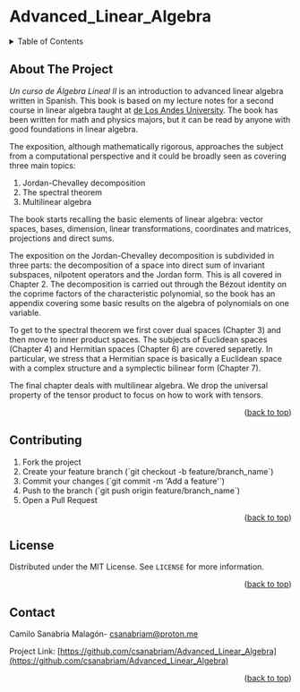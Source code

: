 # Advanced_Linear_Algebra
<!-- TABLE OF CONTENTS -->
<details>
  <summary>Table of Contents</summary>
  <ol>
    <li>
      <a href="#about-the-project">About The Project</a>
    </li>
    <li><a href="#contributing">Contributing</a></li>
    <li><a href="#license">License</a></li>
    <li><a href="#contact">Contact</a></li>
  </ol>
</details>

<!-- ABOUT THE PROJECT -->
## About The Project

<em>Un curso de Álgebra Lineal II</em> is an introduction to advanced linear algebra written in Spanish. This book is based on my lecture notes for a second course in linear algebra taught at <a href="http://math.uniandes.edu.co">de Los Andes University</a>. The book has been written for math and physics majors, but it can be read by anyone with good foundations in linear algebra.

The exposition, although mathematically rigorous, approaches the subject from a computational perspective and it could be broadly seen as covering three main topics:

<ol>
  <li>Jordan-Chevalley decomposition</li>
  <li>The spectral theorem</li>
  <li>Multilinear algebra</li>
</ol>

The book starts recalling the basic elements of linear algebra: vector spaces, bases, dimension, linear transformations, coordinates and matrices, projections and direct sums.

The exposition on the Jordan-Chevalley decomposition is subdivided in three parts: the decomposition of a space into direct sum of invariant subspaces, nilpotent operators and the Jordan form. This is all covered in Chapter 2. The decomposition is carried out through the Bézout identity on the coprime factors of the characteristic polynomial, so the book has an appendix covering some basic results on the algebra of polynomials on one variable.

To get to the spectral theorem we first cover dual spaces (Chapter 3) and then move to inner product spaces. The subjects of Euclidean spaces (Chapter 4) and Hermitian spaces (Chapter 6) are covered separetly. In particular, we stress that a Hermitian space is basically a Euclidean space with a complex structure and a symplectic bilinear form (Chapter 7).

The final chapter deals with multilinear algebra. We drop the universal property of the tensor product to focus on how to work with tensors. 

<p align="right">(<a href="#readme-top">back to top</a>)</p>

<!-- CONTRIBUTING -->
## Contributing

<ol>
  <li>Fork the project</li>
  <li>Create your feature branch (`git checkout -b feature/branch_name`)</li>
  <li>Commit your changes (`git commit -m 'Add a feature'`)</li>
  <li>Push to the branch (`git push origin feature/branch_name`)</li>
  <li>Open a Pull Request</li>
</ol>
  
<p align="right">(<a href="#readme-top">back to top</a>)</p>



<!-- LICENSE -->
## License

Distributed under the MIT License. See `LICENSE` for more information.

<p align="right">(<a href="#readme-top">back to top</a>)</p>

<!-- CONTACT -->
## Contact

Camilo Sanabria Malagón- csanabriam@proton.me

Project Link: [https://github.com/csanabriam/Advanced_Linear_Algebra](https://github.com/csanabriam/Advanced_Linear_Algebra)

<p align="right">(<a href="#readme-top">back to top</a>)</p>
